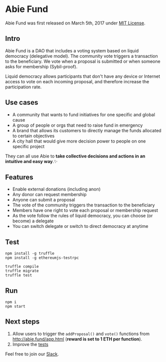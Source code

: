 # Abie Fund

Abie Fund was first released on March 5th, 2017 under [MIT License](https://github.com/AbieFund/abie/blob/master/LICENSE).

## Intro

Abie Fund is a DAO that includes a voting system based on liquid democracy (delegative model). The community vote triggers a transaction to the beneficiary. We vote when a proposal is submitted or when someone asks for membership (Sybil-proof).

Liquid democracy allows participants that don't have any device or Internet access to vote on each incoming proposal, and therefore increase the participation rate. 

## Use cases

* A community that wants to fund initiatives for one specific and global cause
* A group of people or orgs that need to raise fund in emergency
* A brand that allows its customers to directly manage the funds allocated to certain objectives
* A city hall that would give more decision power to people on one specific project

They can all use Abie to **take collective decisions and actions in an intuitive and easy way**.:sparkles:

## Features

* Enable external donations (including anon)
* Any donor can request membership
* Anyone can submit a proposal
* The vote of the community triggers the transaction to the beneficiary
* Members have one right to vote each proposal or membership request
* As the vote follow the rules of liquid democracy, you can choose (or become) a delegate
* You can switch delegate or switch to direct democracy at anytime

## Test

```
npm install -g truffle
npm install -g ethereumjs-testrpc
```

```
truffle compile
truffle migrate
truffle test
```

## Run

```
npm i
npm start
```

## Next steps

1. Allow users to trigger the `addProposal()` and `vote()` functions from http://abie.fund/app.html (**reward is set to 1 ETH per function**).
2. Improve the [tests](https://github.com/AbieFund/abie/tree/master/test)

Feel free to join our [Slack](http://slack.abie.fund).
